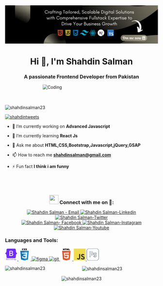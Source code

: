 ![logo](https://github.com/shahdinsalman23/shahdinsalman23/blob/main/github_banner.png)
<h1 align="center">Hi 🤝, I'm Shahdin Salman</h1>
<h3 align="center">A passionate Frontend Developer from Pakistan</h3>
<img align="right" alt="Coding" style="margin: 0px 0px 50px 0px;" width="380" src="https://i.pinimg.com/originals/81/17/8b/81178b47a8598f0c81c4799f2cdd4057.gif">

<p align="left"> <img src="https://komarev.com/ghpvc/?username=shahdinsalman23&label=Profile%20views&color=0e75b6&style=flat" alt="shahdinsalman23" /> </p>

<p align="left"> <a href="https://twitter.com/shahdintweets" target="blank"><img src="https://img.shields.io/twitter/follow/shahdintweets?logo=twitter&style=for-the-badge" alt="shahdintweets" /></a> </p>

- 🔭 I’m currently working on **Advanced Javascript**

- 🌱 I’m currently learning **React Js**

- 💬 Ask me about **HTML,CSS,Bootstrap,Javascript,jQuery,GSAP**

- 📫 How to reach me **shahdinsalman@gmail.com**

- ⚡ Fun fact **I think i am funny**

<h3 align="center" style="margin: 80px 0px 0px 0px;"> 
  <img src="https://media.giphy.com/media/iY8CRBdQXODJSCERIr/giphy.gif" width="30" height="30" style="margin-center: 10px;">
  Connect with me on 🤝: 
</h3>

<p align="center">
  <div align="center" class="icons-social" style="margin-center: 10px;">
    <div>   
      <a href="mailto:shahdinsalman@gmail.com" target="_blank">
        <img src="https://img.shields.io/badge/-Email-0D1117?style=for-the-badge&logo=protonmail&logoColor=c9c7ad" alt="Shahdin Salman - Email">
      </a>
      <a href="https://www.linkedin.com/in/shahdinsalman/" target="_blank">
        <img src="https://img.shields.io/badge/Linkedin-0D1117?style=for-the-badge&logo=linkedin&logoColor=c9c7ad" alt="Shahdin Salman-Linkedin">
      </a>
      <a href="https://twitter.com/ShahdinTweets" target="_blank">
        <img src="https://img.shields.io/badge/Twitter-0D1117?style=for-the-badge&logo=x&logoColor=c9c7ad" alt="Shahdin Salman-Twitter">
      </a>
      <br>
      <a href="https://www.facebook.com/people/Shahdin-Salman/100071074861860/?paipv=0&eav=AfZ1DSvr0Kt-wujthRENmkcIgtDPlpY_fNvwO2kMvyP2FE9s13bQIrsyBB0ckGFU2WE&_rdr" target="_blank">
        <img src="https://img.shields.io/badge/Facebook-0D1117?style=for-the-badge&logo=Facebook&logoColor=c9c7ad" alt="Shahdin Salman- Facebook">
      </a>
      <a href="https://www.instagram.com/_shahdin23/" target="_blank">
        <img src="https://img.shields.io/badge/Instagram-0D1117?style=for-the-badge&logo=instagram&logoColor=c9c7ad" alt="Shahdin Salman-Instagram">
      </a>
      <a href="https://www.youtube.com/@smprogrammer23" target="_blank">
        <img src="https://img.shields.io/badge/Youtube-0D1117?style=for-the-badge&logo=youtube&logoColor=c9c7ad" alt="Shahdin Salman-Youtube">
      </a>
      <br>
    </div>
</p>



<h3 align="left">Languages and Tools:</h3>
<p align="left"> <a href="https://getbootstrap.com" target="_blank" rel="noreferrer"> <img src="https://raw.githubusercontent.com/devicons/devicon/master/icons/bootstrap/bootstrap-plain-wordmark.svg" alt="bootstrap" width="40" height="40"/> </a> <a href="https://www.w3schools.com/css/" target="_blank" rel="noreferrer"> <img src="https://raw.githubusercontent.com/devicons/devicon/master/icons/css3/css3-original-wordmark.svg" alt="css3" width="40" height="40"/> </a> <a href="https://www.figma.com/" target="_blank" rel="noreferrer"> <img src="https://www.vectorlogo.zone/logos/figma/figma-icon.svg" alt="figma" width="40" height="40"/> </a> <a href="https://git-scm.com/" target="_blank" rel="noreferrer"> <img src="https://www.vectorlogo.zone/logos/git-scm/git-scm-icon.svg" alt="git" width="40" height="40"/> </a> <a href="https://www.w3.org/html/" target="_blank" rel="noreferrer"> <img src="https://raw.githubusercontent.com/devicons/devicon/master/icons/html5/html5-original-wordmark.svg" alt="html5" width="40" height="40"/> </a> <a href="https://developer.mozilla.org/en-US/docs/Web/JavaScript" target="_blank" rel="noreferrer"> <img src="https://raw.githubusercontent.com/devicons/devicon/master/icons/javascript/javascript-original.svg" alt="javascript" width="40" height="40"/> </a> <a href="https://www.photoshop.com/en" target="_blank" rel="noreferrer"> <img src="https://raw.githubusercontent.com/devicons/devicon/master/icons/photoshop/photoshop-line.svg" alt="photoshop" width="40" height="40"/> </a> </p>

<p><img align="left" src="https://github-readme-stats.vercel.app/api/top-langs?username=shahdinsalman23&show_icons=true&locale=en&layout=compact" alt="shahdinsalman23" /></p>

<p>&nbsp;<img align="center" src="https://github-readme-stats.vercel.app/api?username=shahdinsalman23&show_icons=true&locale=en" alt="shahdinsalman23" /></p>

<p><img align="center" src="https://github-readme-streak-stats.herokuapp.com/?user=shahdinsalman23&" alt="shahdinsalman23" /></p>
